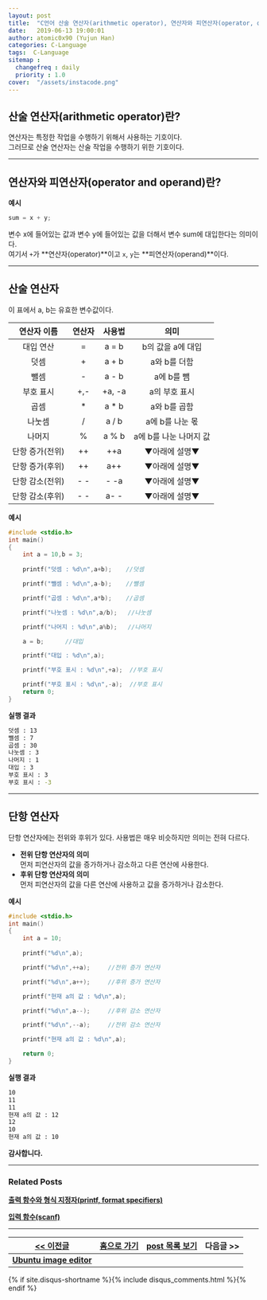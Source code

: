 ```yaml
---
layout: post
title:  "C언어 산술 연산자(arithmetic operator), 연산자와 피연산자(operator, operand)"
date:   2019-06-13 19:00:01
author: atomic0x90 (Yujun Han)
categories: C-Language
tags:  C-Language
sitemap :
  changefreq : daily
  priority : 1.0
cover:  "/assets/instacode.png"
---
```


## 산술 연산자(arithmetic operator)란?

연산자는 특정한 작업을 수행하기 위해서 사용하는 기호이다.  
그러므로 산술 연산자는 산술 작업을 수행하기 위한 기호이다.

---

## 연산자와 피연산자(operator and operand)란?

**예시**  
```c
sum = x + y;
```
변수 x에 들어있는 값과 변수 y에 들어있는 값을 더해서 변수 sum에 대입한다는 의미이다.  
여기서 `+`가 **연산자(operator)**이고 `x`, `y`는 **피연산자(operand)**이다.


---

## 산술 연산자

이 표에서 a, b는 유효한 변수값이다.

연산자 이름	|연산자		|사용법		|의미
:------:	|:------:	|:------:	|:-------:
대입 연산	|=		|a = b		|b의 값을 a에 대입
덧셈		|+		|a + b		|a와 b를 더함
뺄셈		|-		|a - b		|a에 b를 뺌
부호 표시	|+,-		|+a, -a		|a의 부호 표시
곱셈		|\*		|a \* b		|a와 b를 곱함
나눗셈		|/		|a / b		|a에 b를 나눈 몫
나머지		|%		|a % b		|a에 b를 나눈 나머지 값
단항 증가(전위)	|++		|++a		|▼아래에 설명▼
단항 증가(후위)	|++		|a++		|▼아래에 설명▼
단항 감소(전위)	|- -		|- -a		|▼아래에 설명▼
단항 감소(후위)	|- -		|a- -		|▼아래에 설명▼

**예시**
```c
#include <stdio.h>
int main()
{
	int a = 10,b = 3;
	
	printf("덧셈 : %d\n",a+b);	//덧셈

	printf("뺄셈 : %d\n",a-b);	//뺄셈

	printf("곱셈 : %d\n",a*b);	//곱셈

	printf("나눗셈 : %d\n",a/b);	//나눗셈

	printf("나머지 : %d\n",a%b);	//나머지

	a = b;		//대입

	printf("대입 : %d\n",a);

	printf("부호 표시 : %d\n",+a);	//부호 표시

	printf("부호 표시 : %d\n",-a);	//부호 표시
	return 0;
}
```

**실행 결과**
```bash
덧셈 : 13
뺄셈 : 7
곱셈 : 30
나눗셈 : 3
나머지 : 1
대입 : 3
부호 표시 : 3
부호 표시 : -3
```
---

## 단항 연산자

단항 연산자에는 전위와 후위가 있다. 사용법은 매우 비슷하지만 의미는 전혀 다르다.  
* **전위 단항 연산자의 의미**  
먼저 피연산자의 값을 증가하거나 감소하고 다른 연산에 사용한다.
* **후위 단항 연산자의 의미**  
먼저 피연산자의 값을 다른 연산에 사용하고 값을 증가하거나 감소한다.

**예시**
```c
#include <stdio.h>
int main()
{
	int a = 10;
	
	printf("%d\n",a);

	printf("%d\n",++a);		//전위 증가 연산자

	printf("%d\n",a++);		//후위 증가 연산자

	printf("현재 a의 값 : %d\n",a);

	printf("%d\n",a--);		//후위 감소 연산자

	printf("%d\n",--a);		//전위 감소 연산자

	printf("현재 a의 값 : %d\n",a);

	return 0;
}
```

**실행 결과**
```bash
10
11
11
현재 a의 값 : 12
12
10
현재 a의 값 : 10
```



**감사합니다.**

---

### Related Posts

**[출력 함수와 형식 지정자(printf, format specifiers)][3]**

**[입력 함수(scanf)][4]**

---


[\<\< 이전글][0]        |[홈으로 가기][1]       |[post 목록 보기][2]    |다음글 \>\>
------                  |:------:               |:------:               |------:
**[Ubuntu image editor][0]**   |                       |                       |


[0]: https://atomic0x90.github.io/ubuntu/2019/06/09/ubuntu-image-editor.html "Ubuntu에서 이미지 편집기 사용하기"
[1]: https://atomic0x90.github.io/ "home"
[2]: https://atomic0x90.github.io/posts/ "posts"
[3]: https://atomic0x90.github.io/c-language/2019/06/04/printf-format.html "출력 함수와 형식 지정자"
[4]: https://atomic0x90.github.io/c-language/2019/06/05/scanf-format.html "입력 함수"





{% if site.disqus-shortname %}{% include disqus_comments.html %}{% endif %}





